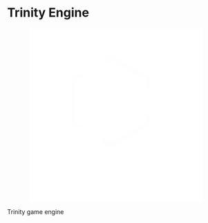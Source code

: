 # Trinity Engine

<p align="center">
    <img src="Logo.png" width="400" alt=" Engine logo">
</p>

Trinity game engine
